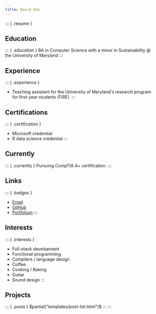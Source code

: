 ```yaml
---
title: David Han
---
```

::: { .resume }
## Education
::: { .education }
BA in Computer Science with a minor in Sustainability @ the University of Maryland
:::
## Experience
::: { .experience }
- Teaching assistant for the University of Maryland's research program for first-year students (FIRE).
:::
## Certifications
::: { .certification }
- Microsoft credential
- R data science credential
:::
## Currently
::: { .currently }
Pursuing CompTIA A+ certification.
::: 
## Links
::: { .badges }
- [Email][email]
- [GitHub][github]
- [Portfolium][portfolium]
:::

## Interests
::: { .interests }
- Full-stack development
- Functional programming
- Compilers / language design
- Coffee
- Cooking / Baking
- Guitar
- Sound design
:::

## Projects
::: { .posts }
$partial("templates/post-list.html")$
:::
:::

[email]: mailto:dhan4043@gmail.com
[github]: https://github.com/dhan4043
[portfolium]: https://portfolium.com/DavidHan4311
